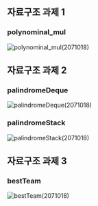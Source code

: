 ## 자료구조 과제 1

### polynominal_mul

![polynominal_mul(2071018)](https://user-images.githubusercontent.com/79985974/145260737-abf904ca-d829-46b0-b0fa-4156022b7b33.PNG)


## 자료구조 과제 2

### palindromeDeque

![palindromeDeque(2071018)](https://user-images.githubusercontent.com/79985974/145260814-9199c10e-debc-4a03-a1c2-7b1aab09caff.PNG)


### palindromeStack

![palindromeStack(2071018)](https://user-images.githubusercontent.com/79985974/145260838-5a691442-c721-4197-933f-e3bf0b8c57d2.PNG)

## 자료구조 과제 3

### bestTeam

![bestTeam(2071018)](https://user-images.githubusercontent.com/79985974/145260905-0331d7c7-e68d-4699-89a2-5c1ce7a199b0.PNG)
